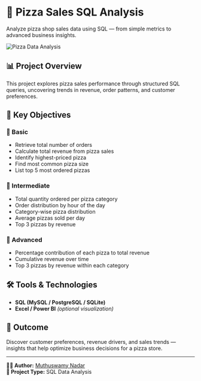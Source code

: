 
# 🍕 Pizza Sales SQL Analysis

Analyze pizza shop sales data using SQL — from simple metrics to advanced business insights.

![Pizza Data Analysis](https://media.giphy.com/media/v1.Y2lkPWVjZjA1ZTQ3ZmhiaXlicjY2OXQ2aGlzZzBpbjE4a2V6M3gycGNoeWVkM3N3OXZnbCZlcD12MV9naWZzX3NlYXJjaCZjdD1n/GFKZLvfBiyrN6/giphy.gif)


## 📊 Project Overview
This project explores pizza sales performance through structured SQL queries, uncovering trends in revenue, order patterns, and customer preferences.

## 🧠 Key Objectives

### 🔹 Basic
- Retrieve total number of orders  
- Calculate total revenue from pizza sales  
- Identify highest-priced pizza  
- Find most common pizza size  
- List top 5 most ordered pizzas  

### 🔹 Intermediate
- Total quantity ordered per pizza category  
- Order distribution by hour of the day  
- Category-wise pizza distribution  
- Average pizzas sold per day  
- Top 3 pizzas by revenue  

### 🔹 Advanced
- Percentage contribution of each pizza to total revenue  
- Cumulative revenue over time  
- Top 3 pizzas by revenue within each category  

## 🛠 Tools & Technologies
- **SQL (MySQL / PostgreSQL / SQLite)**  
- **Excel / Power BI** *(optional visualization)*  

## 🚀 Outcome
Discover customer preferences, revenue drivers, and sales trends — insights that help optimize business decisions for a pizza store.

---

**👨‍💻 Author:** [Muthuswamy Nadar](https://github.com/muthuswamynadar)  
**🎯 Project Type:** SQL Data Analysis
